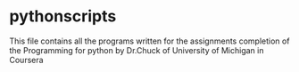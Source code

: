 # pythonscripts

This file contains all the programs written for the assignments completion of the Programming for python by Dr.Chuck of University of Michigan in Coursera

